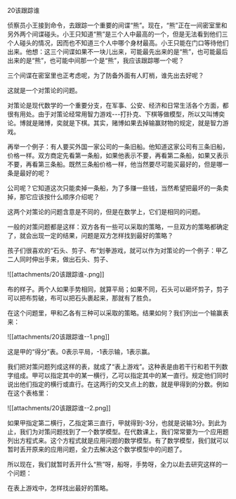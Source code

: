 20该跟踪谁

侦察员小王接到命令，去跟踪一个重要的间谍“熊”。现在，“熊”正在一间密室里和另外两个间谍碰头。小王只知道“熊”是三个人中最高的一个，但是无法看到他们三个人碰头的情况，因而也不知道三个人中哪个身材最高。小王只能在门口等待他们出来。他想：这三个间谍如果不一块儿出来，可能最先出来的是“熊”，也可能最后出来的是“熊”，也可能中间那一个是“熊”，我应该跟踪哪一个呢？

三个间谍在密室里也正考虑呢，为了防备外面有人盯梢，谁先出去好呢？

这就是一个对策论的问题。

对策论是现代数学的一个重要分支，在军事、公安、经济和日常生活各个方面，都很有用处。由于对策论经常用智力游戏---打扑克、下棋等做模型，所以又叫博奕论。博就是赌博，奕就是下棋。其实，赌博如果去掉输赢财物的规定，就是智力游戏。

再举一个例子：有人要买外国一家公司的一条旧船。他知道这家公司有三条旧船，价格一样。双方商定先看第一条船，如果他表示不要，再看第二条船，如果又表示不要，再看第三条船。既然三条船价格一样，他当然要尽可能买最好的，但是哪一条是最好的呢？



公司呢？它知道这次只能卖掉一条船，为了多赚一些钱，当然希望把最坏的一条卖掉，那它应该按什么顺序介绍呢？

这两个对策论的问题含意是不同的，但是在数学上，它们是相同的问题。

一般的对策问题都是这样：双方各有一些可以采取的策略，一旦双方的策略都确定了，就会出现一定的结果，问题是双方怎样找到最好的策略？

孩子们很喜欢的“石头、剪子、布”划拳游戏，就可以作为对策论的一个例子：甲乙二人同时伸出手来，做出石头、剪子、

![[attachments/20该跟踪谁-.png]]

布的样子。两个人如果手势相同，就算平局；如果不同，石头可以砸坏剪子，剪子可以把布剪破，布可以把石头裹起来，那就有了胜负。

在这个问题里，甲和乙各有三种可以采取的策略。结果如何？我们列出一个输赢表来：


![[attachments/20该跟踪谁--1.png]]

这是甲的“得分”表。0表示平局，-1表示输，1表示赢。

我们把对策问题列成这样的表，就成了“表上游戏”。这种表是由若干行和若干列数字组成。甲可以指定其中的某一横行，乙可以指定其中的某一直行。规定他们同时说出他们指定的横行或直行。在这两行的交叉点上的数，就是甲得到的分数。例如在这个表格里：

![[attachments/20该跟踪谁--2.png]]

如果甲指定第二横行，乙指定第三直行，甲就得到-3分，也就是说输3分。到此为止，我们为对策问题找到了一个数学模型。在代数课上，我们常常要为一个应用题列出方程式来。这个方程式就是应用问题的数学模型。有了数学模型，我们就可以暂时丢开原来的应用问题，全力去解决这个数学模型中的问题了。

所以现在，我们就暂时丢开什么“熊”呀，船呀，手势呀，全力以赴去研究这样的一个问题：

在表上游戏中，怎样找出最好的策略。